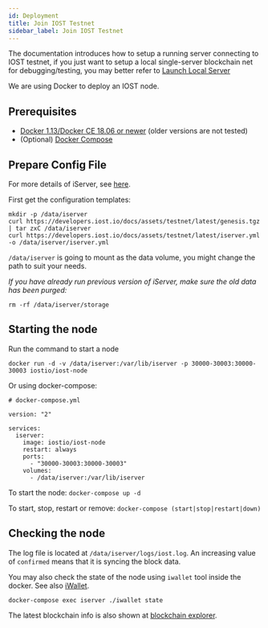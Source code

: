 ```yaml
---
id: Deployment
title: Join IOST Testnet
sidebar_label: Join IOST Testnet
---
```


The documentation introduces how to setup a running server connecting to IOST testnet, if you just want to setup a local single-server blockchain net for debugging/testing, you may better refer to [Launch Local Server](4-running-iost-node/LocalServer.md)   

We are using Docker to deploy an IOST node.

## Prerequisites

- [Docker 1.13/Docker CE 18.06 or newer](https://docs.docker.com/install) (older versions are not tested)
- (Optional) [Docker Compose](https://docs.docker.com/compose/install)

## Prepare Config File

For more details of iServer, see [here](4-running-iost-node/LocalServer.md).

First get the configuration templates:

```
mkdir -p /data/iserver
curl https://developers.iost.io/docs/assets/testnet/latest/genesis.tgz | tar zxC /data/iserver
curl https://developers.iost.io/docs/assets/testnet/latest/iserver.yml -o /data/iserver/iserver.yml
```

`/data/iserver` is going to mount as the data volume, you might change the path to suit your needs.

*If you have already run previous version of iServer, make sure the old data has been purged:*

```
rm -rf /data/iserver/storage
```

## Starting the node

Run the command to start a node

```
docker run -d -v /data/iserver:/var/lib/iserver -p 30000-30003:30000-30003 iostio/iost-node
```

Or using docker-compose:

```
# docker-compose.yml

version: "2"

services:
  iserver:
    image: iostio/iost-node
    restart: always
    ports:
      - "30000-30003:30000-30003"
    volumes:
      - /data/iserver:/var/lib/iserver
```

To start the node: `docker-compose up -d`

To start, stop, restart or remove: `docker-compose (start|stop|restart|down)`

## Checking the node

The log file is located at `/data/iserver/logs/iost.log`.
An increasing value of `confirmed` means that it is syncing the block data.

You may also check the state of the node using `iwallet` tool inside the docker.
See also [iWallet](4-running-iost-node/iWallet.md).

```
docker-compose exec iserver ./iwallet state
```

The latest blockchain info is also shown at [blockchain explorer](https://explorer.iost.io).
